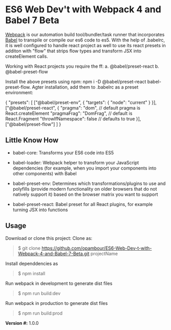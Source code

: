 # ES6 Web Dev't with Webpack 4 and Babel 7 Beta

[Webpack](https://webpack.js.org/configuration/) is our automation build tool/bundler/task runner that incorporates [Babel](https://babeljs.io/docs/setup/) to transpile or compile our es6 code to es5. With the help of .babelrc, it is well configured to handle react project as well to use its react presets in additon with "flow" that strips flow types and transform JSX into createElement calls.

Working with React projects you require the ff:
a. @babel/preset-react
b. @babel-preset-flow

Install the above presets using npm: npm i -D @babel/preset-react babel-preset-flow. Agter installation, add them to .babelrc as a preset environment:

{
    "presets": [
        ["@babel/preset-env", {
            "targets": {
                "node": "current"
            }
        }],
        ["@babel/preset-react", {
            "pragma": "dom", // default pragma is React.createElement
            "pragmaFrag": "DomFrag", // default is React.Fragment
            "throwIfNamespace": false // defaults to true
        }],
        ["@babel/preset-flow"]
    ]
}

## Little Know How

* babel-core: Transforms your ES6 code into ES5

* babel-loader: Webpack helper to transform your JavaScript dependencies (for example, when you import your 
  components into other components) with Babel

* babel-preset-env: Determines which transformations/plugins to use and polyfills (provide modern functionality on   older browsers that do not natively support it) based on the browser matrix you want to support

* babel-preset-react: Babel preset for all React plugins, for example turning JSX into functions

## Usage

Download or clone this project:
Clone as:
> $ git clone https://github.com/opambour/ES6-Web-Dev-t-with-Webpack-4-and-Babel-7-Beta.git projectName

Install dependdencies as
> $ npm install

Run webpack in development to generate dist files
> $ npm run build:dev

Run webpack in production to generate dist files
> $ npm run build:prod

**Version #:** 1.0.0
